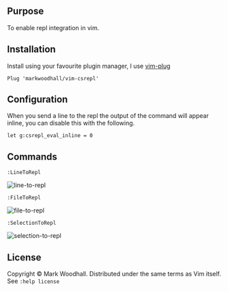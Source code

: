 ## Purpose

To enable repl integration in vim.

## Installation

Install using your favourite plugin manager,
I use [vim-plug](https://github.com/junegunn/vim-plug)

```viml
Plug 'markwoodhall/vim-csrepl'
```

## Configuration

When you send a line to the repl the output of the command will appear inline, you can disable this with the following.

```viml
let g:csrepl_eval_inline = 0
```

## Commands

```viml
:LineToRepl
```

![line-to-repl](http://i.imgur.com/Qm1M5Q5.gif)

```viml
:FileToRepl
```

![file-to-repl](http://i.imgur.com/JvqG44U.gif)

```viml
:SelectionToRepl
```
![selection-to-repl](http://i.imgur.com/8tg6VQ0.gif)

## License
Copyright © Mark Woodhall. Distributed under the same terms as Vim itself. See `:help license`
